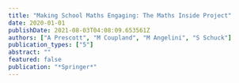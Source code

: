 ```yaml
---
title: "Making School Maths Engaging: The Maths Inside Project"
date: 2020-01-01
publishDate: 2021-08-03T04:08:09.653561Z
authors: ["A Prescott", "M Coupland", "M Angelini", "S Schuck"]
publication_types: ["5"]
abstract: ""
featured: false
publication: "*Springer*"
---
```


